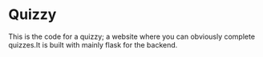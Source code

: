 # Quizzy
This is the code for a quizzy; a website where you can obviously complete quizzes.It is built with mainly flask for the backend.
